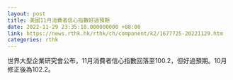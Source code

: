 ```yaml
---
layout: post
title: 美國11月消費者信心指數好過預期
date: 2022-11-29 23:35:18.000000000 +08:00
link: https://news.rthk.hk/rthk/ch/component/k2/1677725-20221129.htm
categories: rthk
---
```


世界大型企業研究會公布，11月消費者信心指數回落至100.2，但好過預期。10月修正後為102.2。
